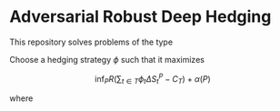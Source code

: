 # Adversarial Robust Deep Hedging

This repository solves problems of the type

Choose a hedging strategy $\phi$ such that it maximizes

$$
\inf_{P}R\Big(\sum_{t \in T}\phi_t \Delta S^{P}_t - C_T\Big) + \alpha(P)
$$

where 
